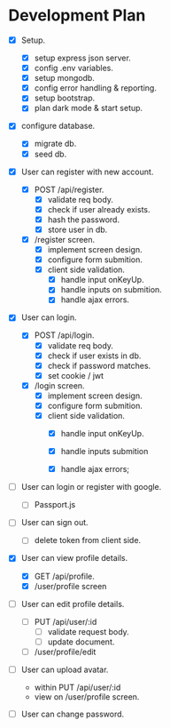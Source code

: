 # Development Plan

* [x] Setup.
    * [x] setup express json server.
    * [x] config .env variables.
    * [x] setup mongodb.
    * [x] config error handling & reporting.
    * [x] setup bootstrap.
    * [x] plan dark mode & start setup.

* [x] configure database.
    * [x] migrate db.
    * [x] seed db.

* [x] User can register with new account.
    * [x] POST /api/register.
        * [x] validate req body.
        * [x] check if user already exists.
        * [x] hash the password.
        * [x] store user in db.
    * [x] /register screen.
        * [x] implement screen design.
        * [x] configure form submition.
        * [x] client side validation.
            * [x] handle input onKeyUp.
            * [x] handle inputs on submition.
            * [x] handle ajax errors.

* [x] User can login.
    * [x] POST /api/login.
        * [x] validate req body.
        * [x] check if user exists in db.
        * [x] check if password matches.
        * [x] set cookie / jwt
    * [x] /login screen.
        * [x] implement screen design.
        * [x] configure form submition.
        * [x] client side validation.
            * [x] handle input onKeyUp.
            * [x] handle inputs submition
            * [x] handle ajax errors;
        

* [ ] User can login or register with google.
    * [ ] Passport.js

* [ ] User can sign out.
    * [ ] delete token from client side.

* [x] User can view profile details.
    * [x] GET /api/profile.
    * [x] /user/profile screen

* [ ] User can edit profile details.
    * [ ] PUT /api/user/:id
        * [ ] validate request body.
        * [ ] update document.
    * [ ] /user/profile/edit

* [ ] User can upload avatar.
    * within PUT /api/user/:id
    * view on /user/profile screen.

* [ ] User can change password.
